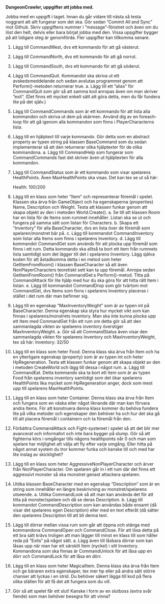 **DungeonCrawler, uppgifter att jobba med.**

Jobba med en uppgift i taget. Innan du går vidare till nästa så testa noggrant att allt fungerar som det ska. Gör sedan ”Commit All and Sync” mot Github. Skriv uppgiftens nummer i ”message”-fönstret och även om du löst den helt, delvis eller bara börjat jobba med den. Vissa uppgifter bygger på att tidigare steg är genomförda. Fler uppgifter kan tillkomma senare.

1.	Lägg till CommandWest, dvs ett kommando för att gå västerut.
2.	Lägg till CommandNorth, dvs ett kommando för att gå norrut.
3.	Lägg till CommandSouth, dvs ett kommando för att gå söderut.
4.	Lägg till CommandQuit. Kommandot ska skriva ut ett avskedsmeddelande och sedan avslutas programmet genom att Perform()-metoden returnerar true.
  a.	Lägg till ett ”alias” för CommandQuit som gör så att samma kod anropas även om man skriver ”exit”. (Det finns ett mycket enkelt sätt att göra detta, men du får fundera lite på det själv.)
5.	Lägg till CommandCommands som är ett kommando för att lista alla kommandon och skriva ut dem på skärmen. Använd dig av en foreach-loop för att gå igenom alla kommandon som finns i PlayerCharacterns lista.
6.	Lägg till en hjälptext till varje kommando. Gör detta som en abstract property av typen string på klassen BaseCommand som du sedan implementerar så att den returnerar olika hjälptexter för de olika kommandona.
  a.	Lägg till CommandHelp som fungerar som CommandCommands fast det skriver även ut hjälptexten för alla kommandon.
7.	Lägg till CommandStatus som är ett kommando som visar spelarens HealthPoints. Även MaxHealthPoints ska visas. Det kan tex se ut så här:

    Health: 100/200

8.	Lägg till en klass som heter ”Item” och representerar föremål i spelet. Klassen ska ärva från GameObject och ha egenskaperna (properties) Name, Description och Weight. Testa att klassen funkar genom att skapa objekt av den i metoden World.Create().
  a.	Se till att klassen Room har en lista för de Items som rummet innehåller. Listan ska se ut och fungera på samma sätt som listan för Characters. 
  b.	Skapa ett ”Inventory” för alla BaseCharacter, dvs en lista över de föremål som spelaren/monstret bär på.
  c.	Lägg till kommandot CommandInventory som listar alla Items som finns i spelarens Inventory.
  d.	Lägg till kommandot CommandGet som används för att plocka upp föremål som finns i ett rum. Detta kommando ska alltså ta bort ett item från rummets lista samtidigt som det lägger till det i spelarens Inventory. Lägg själva koden för att åstadkomma detta i en metod som heter GetItemFromRoom() i klassen BaseCharacter så att även NonPlayerCharacters teoretiskt sett kan ta upp föremål. Anropa sedan GetItemFromRoom() från     CommandGet:s Perform()-metod. Titta på CommandAttack för lite hjälp med hur du ska göra för att hitta rätt Item i listan.
  e.	Lägg till kommandot CommandDrop som gör tvärtom mot CommandGet, dvs Items som finns i spelarens Inventory placeras i stället i det rum där man befinner sig.
9.	Lägg till en egenskap ”MaxInventoryWeight” som är av typen int på BaseCharacter. Denna egenskap ska styra hur mycket vikt som kan finnas i spelarens/monstrets inventory. Man ska inte kunna plocka upp ett Item med CommandGet från ett rum om detta gör så att den sammanlagda vikten av spelarens inventory överstiger MaxInventoryWeight.
  a.	Gör så att CommandStatus även visar den sammanlagda vikten för spelarens Inventory och MaxInventoryWeight, tex så här:
      Inventory: 32/50
  	
11.	Lägg till en klass som heter Food. Denna klass ska ärva från Item och ha en ytterligare egenskap (property) som är av typen int och heter HpRegeneration. Testa att klassen funkar genom att skapa objekt av den i metoden CreateWorld och lägg till dessa i något rum.
  a.	Lägg till CommandEat. Detta kommando ska ta bort ett item som är av typen Food från spelarens inventory samtidigt som det ökar spelarens HealthPoints lika mycket som HpRegeneration anger, dock som mest upp till spelarens MaxHealthPoints.
12.	Lägg till en klass som heter Container. Denna klass ska ärva från Item och fungera som en väska eller något liknande där man kan förvara andra Items. För att konstruera denna klass kommer du behöva fundera lite på vilka metoder och egenskaper den behöver ha och hur det ska gå till att placera föremål i containern och ta föremål från den.
13.	Förbättra CommandAttack och Fight-systemet i spelet så att det blir mer avancerat och informativt och inte bara bygger på slump. Gör så att fighterna körs i omgångar tills någons healthpoints når 0 och man som spelare har möjlighet att välja att fly efter varje omgång. Eller hitta på något annat system du tror kommer funka och kanske till och med har lite inslag av skicklighet?
14.	Lägg till en klass som heter AggressiveNonPlayerCharacter och ärver från NonPlayerCharacter. Om spelaren går in i ett rum där det finns ett aggressivt monster så ska monstret genast attackera spelaren.
15.	Utöka klassen BaseCharacter med en egenskap ”Description” som är en string som innehåller en längre beskrivning av monstret/spelarens utseende.
  a.	Utöka CommandLook så att man kan använda det för att titta på monster/spelare och då se deras Description.
  b.	Lägg till kommandot CommandDescription som kan användas både ensamt (då visar det spelarens egen Description) eller med en text efteråt (då sätter den spelarens Description till att bli denna text.
16.	Lägg till dörrar mellan vissa rum som går att öppna och stänga med kommandona CommandOpen och CommandClose. För att lösa detta på ett bra sätt krävs troligen att man lägger till minst en klass till som håller reda på ”Exits” på något sätt.
  a.	Lägg även till låsbara dörrar som kan låsas upp när man har ett särskilt Item (nyckel) i sitt Inventory. Kommandona som ska finnas är CommandUnlock för att låsa upp en dörr och CommandLock för att låsa en dörr.
17.	Lägg till en klass som heter MagicalItem. Denna klass ska ärva från Item och ge bäraren extra egenskaper, tex mer hp eller på andra sätt större chanser att lyckas i en strid. Du behöver säkert lägga till kod på flera olika ställen för att få det att fungera som du vill.
18.	Gör så att spelet får ett slut! Kanske i form av en slutboss (extra svår fiende) som man behöver besegra för att vinna?
